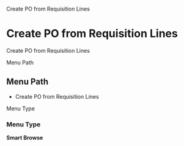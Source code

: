 
Create PO from Requisition Lines
# Create PO from Requisition Lines


Create PO from Requisition Lines

Menu Path
## Menu Path



- Create PO from Requisition Lines

Menu Type
### Menu Type

**Smart Browse**


